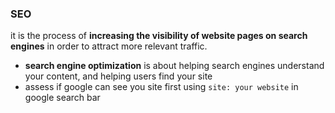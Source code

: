 ### SEO
it is the process of **increasing the visibility of website pages on search engines** in order to attract more relevant traffic.
- **search engine optimization** is about helping search engines understand your content, and helping users find your site
- assess if google can see you site first using `site: your website` in google search bar